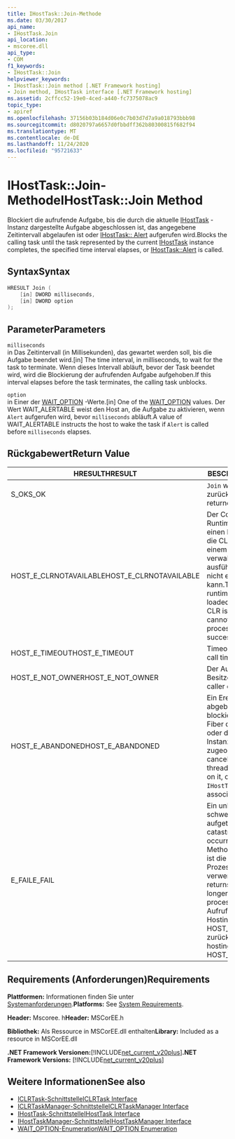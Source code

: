 ```yaml
---
title: IHostTask::Join-Methode
ms.date: 03/30/2017
api_name:
- IHostTask.Join
api_location:
- mscoree.dll
api_type:
- COM
f1_keywords:
- IHostTask::Join
helpviewer_keywords:
- IHostTask::Join method [.NET Framework hosting]
- Join method, IHostTask interface [.NET Framework hosting]
ms.assetid: 2cffcc52-19e0-4ced-a440-fc7375078ac9
topic_type:
- apiref
ms.openlocfilehash: 37156b03b184d06e0c7b03d7d7a9a018793bbb98
ms.sourcegitcommit: d8020797a6657d0fbbdff362b80300815f682f94
ms.translationtype: MT
ms.contentlocale: de-DE
ms.lasthandoff: 11/24/2020
ms.locfileid: "95721633"
---
```

# <a name="ihosttaskjoin-method"></a><span data-ttu-id="14fbf-102">IHostTask::Join-Methode</span><span class="sxs-lookup"><span data-stu-id="14fbf-102">IHostTask::Join Method</span></span>

<span data-ttu-id="14fbf-103">Blockiert die aufrufende Aufgabe, bis die durch die aktuelle [IHostTask](ihosttask-interface.md) -Instanz dargestellte Aufgabe abgeschlossen ist, das angegebene Zeitintervall abgelaufen ist oder [IHostTask:: Alert](ihosttask-alert-method.md) aufgerufen wird.</span><span class="sxs-lookup"><span data-stu-id="14fbf-103">Blocks the calling task until the task represented by the current [IHostTask](ihosttask-interface.md) instance completes, the specified time interval elapses, or [IHostTask::Alert](ihosttask-alert-method.md) is called.</span></span>  
  
## <a name="syntax"></a><span data-ttu-id="14fbf-104">Syntax</span><span class="sxs-lookup"><span data-stu-id="14fbf-104">Syntax</span></span>  
  
```cpp  
HRESULT Join (  
    [in] DWORD milliseconds,  
    [in] DWORD option  
);  
```  
  
## <a name="parameters"></a><span data-ttu-id="14fbf-105">Parameter</span><span class="sxs-lookup"><span data-stu-id="14fbf-105">Parameters</span></span>  

 `milliseconds`  
 <span data-ttu-id="14fbf-106">in Das Zeitintervall (in Millisekunden), das gewartet werden soll, bis die Aufgabe beendet wird.</span><span class="sxs-lookup"><span data-stu-id="14fbf-106">[in] The time interval, in milliseconds, to wait for the task to terminate.</span></span> <span data-ttu-id="14fbf-107">Wenn dieses Intervall abläuft, bevor der Task beendet wird, wird die Blockierung der aufrufenden Aufgabe aufgehoben.</span><span class="sxs-lookup"><span data-stu-id="14fbf-107">If this interval elapses before the task terminates, the calling task unblocks.</span></span>  
  
 `option`  
 <span data-ttu-id="14fbf-108">in Einer der [WAIT_OPTION](wait-option-enumeration.md) -Werte.</span><span class="sxs-lookup"><span data-stu-id="14fbf-108">[in] One of the [WAIT_OPTION](wait-option-enumeration.md) values.</span></span> <span data-ttu-id="14fbf-109">Der Wert WAIT_ALERTABLE weist den Host an, die Aufgabe zu aktivieren, wenn `Alert` aufgerufen wird, bevor `milliseconds` abläuft.</span><span class="sxs-lookup"><span data-stu-id="14fbf-109">A value of WAIT_ALERTABLE instructs the host to wake the task if `Alert` is called before `milliseconds` elapses.</span></span>  
  
## <a name="return-value"></a><span data-ttu-id="14fbf-110">Rückgabewert</span><span class="sxs-lookup"><span data-stu-id="14fbf-110">Return Value</span></span>  
  
|<span data-ttu-id="14fbf-111">HRESULT</span><span class="sxs-lookup"><span data-stu-id="14fbf-111">HRESULT</span></span>|<span data-ttu-id="14fbf-112">BESCHREIBUNG</span><span class="sxs-lookup"><span data-stu-id="14fbf-112">Description</span></span>|  
|-------------|-----------------|  
|<span data-ttu-id="14fbf-113">S_OK</span><span class="sxs-lookup"><span data-stu-id="14fbf-113">S_OK</span></span>|<span data-ttu-id="14fbf-114">`Join` wurde erfolgreich zurückgegeben.</span><span class="sxs-lookup"><span data-stu-id="14fbf-114">`Join` returned successfully.</span></span>|  
|<span data-ttu-id="14fbf-115">HOST_E_CLRNOTAVAILABLE</span><span class="sxs-lookup"><span data-stu-id="14fbf-115">HOST_E_CLRNOTAVAILABLE</span></span>|<span data-ttu-id="14fbf-116">Der Common Language Runtime (CLR) wurde nicht in einen Prozess geladen, oder die CLR befindet sich in einem Zustand, in dem Sie verwalteten Code nicht ausführen oder den-Befehl nicht erfolgreich verarbeiten kann.</span><span class="sxs-lookup"><span data-stu-id="14fbf-116">The common language runtime (CLR) has not been loaded into a process, or the CLR is in a state in which it cannot run managed code or process the call successfully.</span></span>|  
|<span data-ttu-id="14fbf-117">HOST_E_TIMEOUT</span><span class="sxs-lookup"><span data-stu-id="14fbf-117">HOST_E_TIMEOUT</span></span>|<span data-ttu-id="14fbf-118">Timeout des Aufrufes.</span><span class="sxs-lookup"><span data-stu-id="14fbf-118">The call timed out.</span></span>|  
|<span data-ttu-id="14fbf-119">HOST_E_NOT_OWNER</span><span class="sxs-lookup"><span data-stu-id="14fbf-119">HOST_E_NOT_OWNER</span></span>|<span data-ttu-id="14fbf-120">Der Aufrufer ist nicht Besitzer der Sperre.</span><span class="sxs-lookup"><span data-stu-id="14fbf-120">The caller does not own the lock.</span></span>|  
|<span data-ttu-id="14fbf-121">HOST_E_ABANDONED</span><span class="sxs-lookup"><span data-stu-id="14fbf-121">HOST_E_ABANDONED</span></span>|<span data-ttu-id="14fbf-122">Ein Ereignis wurde abgebrochen, während ein blockierter Thread oder eine Fiber darauf gewartet hat, oder die aktuelle `IHostTask` Instanz ist keiner Aufgabe zugeordnet.</span><span class="sxs-lookup"><span data-stu-id="14fbf-122">An event was canceled while a blocked thread or fiber was waiting on it, or the current `IHostTask` instance is not associated with a task.</span></span>|  
|<span data-ttu-id="14fbf-123">E_FAIL</span><span class="sxs-lookup"><span data-stu-id="14fbf-123">E_FAIL</span></span>|<span data-ttu-id="14fbf-124">Ein unbekannter schwerwiegender Fehler ist aufgetreten.</span><span class="sxs-lookup"><span data-stu-id="14fbf-124">An unknown catastrophic failure occurred.</span></span> <span data-ttu-id="14fbf-125">Wenn eine Methode E_FAIL zurückgibt, ist die CLR innerhalb des Prozesses nicht mehr verwendbar.</span><span class="sxs-lookup"><span data-stu-id="14fbf-125">When a method returns E_FAIL, the CLR is no longer usable within the process.</span></span> <span data-ttu-id="14fbf-126">Nachfolgende Aufrufe von Hostingmethoden geben HOST_E_CLRNOTAVAILABLE zurück.</span><span class="sxs-lookup"><span data-stu-id="14fbf-126">Subsequent calls to hosting methods return HOST_E_CLRNOTAVAILABLE.</span></span>|  
  
## <a name="requirements"></a><span data-ttu-id="14fbf-127">Requirements (Anforderungen)</span><span class="sxs-lookup"><span data-stu-id="14fbf-127">Requirements</span></span>  

 <span data-ttu-id="14fbf-128">**Plattformen:** Informationen finden Sie unter [Systemanforderungen](../../get-started/system-requirements.md).</span><span class="sxs-lookup"><span data-stu-id="14fbf-128">**Platforms:** See [System Requirements](../../get-started/system-requirements.md).</span></span>  
  
 <span data-ttu-id="14fbf-129">**Header:** Mscoree. h</span><span class="sxs-lookup"><span data-stu-id="14fbf-129">**Header:** MSCorEE.h</span></span>  
  
 <span data-ttu-id="14fbf-130">**Bibliothek:** Als Ressource in MSCorEE.dll enthalten</span><span class="sxs-lookup"><span data-stu-id="14fbf-130">**Library:** Included as a resource in MSCorEE.dll</span></span>  
  
 <span data-ttu-id="14fbf-131">**.NET Framework Versionen:**[!INCLUDE[net_current_v20plus](../../../../includes/net-current-v20plus-md.md)]</span><span class="sxs-lookup"><span data-stu-id="14fbf-131">**.NET Framework Versions:** [!INCLUDE[net_current_v20plus](../../../../includes/net-current-v20plus-md.md)]</span></span>  
  
## <a name="see-also"></a><span data-ttu-id="14fbf-132">Weitere Informationen</span><span class="sxs-lookup"><span data-stu-id="14fbf-132">See also</span></span>

- [<span data-ttu-id="14fbf-133">ICLRTask-Schnittstelle</span><span class="sxs-lookup"><span data-stu-id="14fbf-133">ICLRTask Interface</span></span>](iclrtask-interface.md)
- [<span data-ttu-id="14fbf-134">ICLRTaskManager-Schnittstelle</span><span class="sxs-lookup"><span data-stu-id="14fbf-134">ICLRTaskManager Interface</span></span>](iclrtaskmanager-interface.md)
- [<span data-ttu-id="14fbf-135">IHostTask-Schnittstelle</span><span class="sxs-lookup"><span data-stu-id="14fbf-135">IHostTask Interface</span></span>](ihosttask-interface.md)
- [<span data-ttu-id="14fbf-136">IHostTaskManager-Schnittstelle</span><span class="sxs-lookup"><span data-stu-id="14fbf-136">IHostTaskManager Interface</span></span>](ihosttaskmanager-interface.md)
- [<span data-ttu-id="14fbf-137">WAIT_OPTION-Enumeration</span><span class="sxs-lookup"><span data-stu-id="14fbf-137">WAIT_OPTION Enumeration</span></span>](wait-option-enumeration.md)
